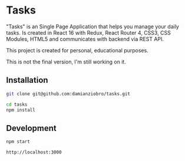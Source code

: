 # Tasks

"Tasks" is an Single Page Application that helps you manage your daily tasks. Is created in React 16 with Redux, React Router 4, CSS3, CSS Modules, HTML5 and communicates with backend via REST API.

This project is created for personal, educational purposes.

This is not the final version, I'm still working on it.

## Installation

```bash
git clone git@github.com:damianziobro/tasks.git
```

```bash
cd tasks
npm install
```

## Development

```bash
npm start
```

```bash
http://localhost:3000
```